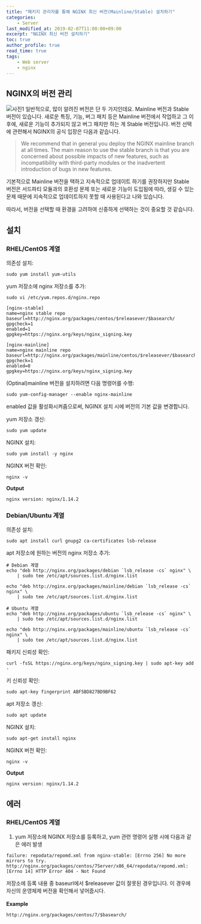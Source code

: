```yaml
---
title: "패키지 관리자를 통해 NGINX 최신 버전(Mainline/Stable) 설치하기"
categories:
    - Server
last_modified_at: 2019-02-07T11:00:00+09:00
excerpt: "NGINX 최신 버전 설치하기"
toc: true
author_profile: true
read_time: true
tags:
    - Web server
    - nginx
--- 
```



## NGINX의 버전 관리
![사진1](https://www.nginx.com/wp-content/uploads/2014/04/branch-1024x395.png)
일반적으로, 많이 알려진 버전은 단 두 가지인데요. Mainline 버전과 Stable 버전이 있습니다. 새로운 특징, 기능, 버그 패치 등은 Mainline 버전에서 작업하고 그 이후에, 새로운 기능이 추가되지 않고 버그 패치만 하는 게 Stable 버전입니다. 버전 선택에 관련해서 NGINX의 공식 입장은 다음과 같습니다.

> We recommend that in general you deploy the NGINX mainline branch at all times. The main reason to use the stable branch is that you are concerned about possible impacts of new features, such as incompatibility with third-party modules or the inadvertent introduction of bugs in new features.

기본적으로 Mainline 버전을 택하고 지속적으로 업데이트 하기를 권장하지만 Stable 버전은 서드파티 모듈과의 호환성 문제 또는 새로운 기능이 도입됨에 따라, 생길 수 있는 문제 때문에 지속적으로 업데이트하지 못할 때 사용된다고 나와 있습니다.

따라서, 버전을 선택할 때 환경을 고려하여 신중하게 선택하는 것이 중요할 것 같습니다.

## 설치
### RHEL/CentOS 계열
의존성 설치: 
```
sudo yum install yum-utils
```

yum 저장소에 nginx 저장소를 추가:
```
sudo vi /etc/yum.repos.d/nginx.repo
```
```
[nginx-stable]
name=nginx stable repo
baseurl=http://nginx.org/packages/centos/$releasever/$basearch/
gpgcheck=1
enabled=1
gpgkey=https://nginx.org/keys/nginx_signing.key

[nginx-mainline]
name=nginx mainline repo
baseurl=http://nginx.org/packages/mainline/centos/$releasever/$basearch/
gpgcheck=1
enabled=0
gpgkey=https://nginx.org/keys/nginx_signing.key
```

(Optinal)mainline 버전을 설치하려면 다음 명령어를 수행:
```
sudo yum-config-manager --enable nginx-mainline
```
enabled 값을 활성화시켜줌으로써, NGINX 설치 시에 버전의 기본 값을 변경합니다.

yum 저장소 갱신:
```
sudo yum update
```

NGINX 설치:
```
sudo yum install -y nginx
```

NGINX 버전 확인:
```
nginx -v
```
**Output**
```
nginx version: nginx/1.14.2
```

### Debian/Ubuntu 계열
의존성 설치: 
```
sudo apt install curl gnupg2 ca-certificates lsb-release
```

apt 저장소에 원하는 버전의 nginx 저장소 추가:
```
# Debian 계열
echo "deb http://nginx.org/packages/debian `lsb_release -cs` nginx" \
    | sudo tee /etc/apt/sources.list.d/nginx.list

echo "deb http://nginx.org/packages/mainline/debian `lsb_release -cs` nginx" \
    | sudo tee /etc/apt/sources.list.d/nginx.list

# Ubuntu 계열
echo "deb http://nginx.org/packages/ubuntu `lsb_release -cs` nginx" \
    | sudo tee /etc/apt/sources.list.d/nginx.list

echo "deb http://nginx.org/packages/mainline/ubuntu `lsb_release -cs` nginx" \
    | sudo tee /etc/apt/sources.list.d/nginx.list
```

패키지 신뢰성 확인:
```
curl -fsSL https://nginx.org/keys/nginx_signing.key | sudo apt-key add -
```

키 신뢰성 확인:
```
sudo apt-key fingerprint ABF5BD827BD9BF62
```

apt 저장소 갱신:
```
sudo apt update
```

NGINX 설치:
```
sudo apt-get install nginx
```

NGINX 버전 확인:
```
nginx -v
```
**Output**
```
nginx version: nginx/1.14.2
```

## 에러
### RHEL/CentOS 계열
1. yum 저장소에 NGINX 저장소를 등록하고, yum 관련 명령어 실행 시에 다음과 같은 에러 발생
```
failure: repodata/repomd.xml from nginx-stable: [Errno 256] No more mirrors to try.
http://nginx.org/packages/centos/7Server/x86_64/repodata/repomd.xml: [Errno 14] HTTP Error 404 - Not Found
```
저장소에 등록 내용 중 baseurl에서 $releasever 값이 잘못된 경우입니다. 이 경우에 자신의 운영체제 버전을 확인해서 넣어줍시다. <br/><br/>
**Example**
```
http://nginx.org/packages/centos/7/$basearch/
```